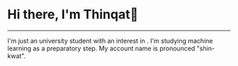 # Hi there, I'm Thinqat👋
-----
I'm just an university student with an interest in .
I'm studying machine learning as a preparatory step.
My account name is pronounced "shin-kwat". <br>

